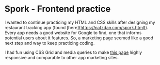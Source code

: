# Spork - Frontend practice

I wanted to continue practicing my HTML and CSS skills after designing my restaurant tracking app (found [here]{https://natzdan.com/spork.html}). Every app needs a good website for Google to find, one that informs potential users about it features. So, a marketing page seemed like a good next step and way to keep practicing coding.

I had fun using CSS Grid and media queries to make [this page](https://thisisnataliessn.github.io/spork-marketing/) highly responsive and comparable to other app marketing sites.


